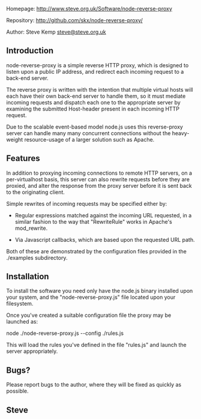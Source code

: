 
Homepage:
    http://www.steve.org.uk/Software/node-reverse-proxy

Repository:
    http://github.com/skx/node-reverse-proxy/

Author:
    Steve Kemp <steve@steve.org.uk>





Introduction
------------

node-reverse-proxy is a simple reverse HTTP proxy, which is designed
to listen upon a public IP address, and redirect each incoming
request to a back-end server.

The reverse proxy is written with the intention that multiple virtual
hosts will each have their own back-end server to handle them, so it
must mediate incoming requests and dispatch each one to the appropriate
server by examining the submitted Host-header  present in each incoming
HTTP request.

Due to the scalable event-based model node.js uses this reverse-proxy
server can handle many many concurrent connections without the heavy-weight
resource-usage of a larger solution such as Apache.



Features
--------

In addition to proxying incoming connections to remote HTTP servers,
on a per-virtualhost basis, this server can also rewrite requests before
they are proxied, and alter the response from the proxy server before
it is sent back to the originating client.

Simple rewrites of incoming requests may be specified either by:

* Regular expressions matched against the incoming URL requested, in
a similar fashion to the way that "RewriteRule" works in Apache's
mod_rewrite.

* Via Javascript callbacks, which are based upon the requested URL path.

Both of these are demonstrated by the configuration files provided in
the ./examples subdirectory.



Installation
------------

To install the software you need only have the node.js binary
installed upon your system, and the "node-reverse-proxy.js" file
located upon your filesystem.

Once you've created a suitable configuration file the proxy may
be launched as:

   node ./node-reverse-proxy.js --config ./rules.js

This will load the rules you've defined in the file "rules.js" and launch
the server appropriately.



Bugs?
-----

Please report bugs to the author, where they will be fixed as
quickly as possible.


Steve
--
